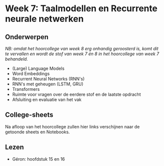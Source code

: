 # Week 7: Taalmodellen en Recurrente neurale netwerken

## Onderwerpen

_NB: omdat het hoorcollege van week 8 erg onhandig geroosterd is, komt dit te vervallen en wordt de stof van week 7 én 8 in het hoorcollege van week 7 behandeld._

* (Large) Language Models
* Word Embeddings
* Recurrent Neural Networks (RNN's)
* RNN's met geheugen (LSTM, GRU)
* Transformers
* Ruimte voor vragen over de eerdere stof en de laatste opdracht
* Afsluiting en evaluatie van het vak

## College-sheets

Na afloop van het hoorcollege zullen hier links verschijnen naar de getoonde sheets en Notebooks.

## Lezen

* Géron: hoofdstuk 15 en 16
